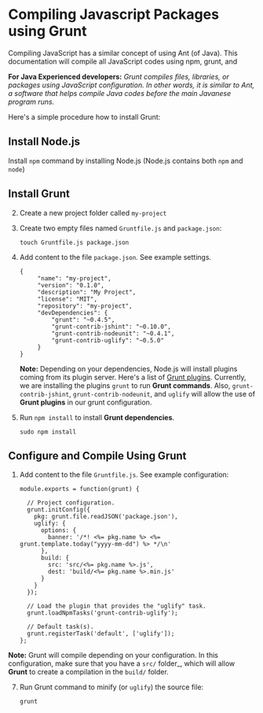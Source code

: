 # Compiling Javascript Packages using Grunt

Compiling JavaScript has a similar concept of using Ant (of Java). This documentation will compile all JavaScript codes using npm, grunt, and 

**For Java Experienced developers:** _Grunt compiles files, libraries, or packages  using JavaScript configuration. In other words, it is similar to Ant, a software that helps compile Java codes before the main Javanese program runs._

Here's a simple procedure how to install Grunt:

## Install Node.js
Install `npm` command by installing Node.js (Node.js contains both `npm` and `node`)


## Install Grunt

2. Create a new project folder called `my-project`
3. Create two empty files named `Gruntfile.js` and `package.json`:

	```
	touch Gruntfile.js package.json
	```
	
4. Add content to the file `package.json`. See example settings.
		
   ```
   {
        "name": "my-project",
        "version": "0.1.0",
        "description": "My Project",
        "license": "MIT",
        "repository": "my-project",
        "devDependencies": {
            "grunt": "~0.4.5",
            "grunt-contrib-jshint": "~0.10.0",
            "grunt-contrib-nodeunit": "~0.4.1",
            "grunt-contrib-uglify": "~0.5.0"
        }
   }
   ```
	**Note:** Depending on your dependencies, Node.js will install plugins coming from its plugin server. Here's a list of [Grunt plugins](http://gruntjs.com/plugins). Currently, we are installing the plugins `grunt` to run **Grunt commands**. Also, `grunt-contrib-jshint`, `grunt-contrib-nodeunit`, and `uglify` will allow the use of **Grunt plugins** in our grunt configuration.

5. Run `npm install` to install **Grunt dependencies**.

	```
	sudo npm install
	```

## Configure and Compile Using Grunt

1. Add content to the file `Gruntfile.js`. See example configuration:

	```
	module.exports = function(grunt) {
	
	  // Project configuration.
	  grunt.initConfig({
	    pkg: grunt.file.readJSON('package.json'),
	    uglify: {
	      options: {
	        banner: '/*! <%= pkg.name %> <%= grunt.template.today("yyyy-mm-dd") %> */\n'
	      },
	      build: {
	        src: 'src/<%= pkg.name %>.js',
	        dest: 'build/<%= pkg.name %>.min.js'
	      }
	    }
	  });
	
	  // Load the plugin that provides the "uglify" task.
	  grunt.loadNpmTasks('grunt-contrib-uglify');
	
	  // Default task(s).
	  grunt.registerTask('default', ['uglify']);
	};
	```
**Note:** Grunt will compile depending on your configuration. In this configuration, make sure that you have a `src/` folder_, which will allow **Grunt** to create a compilation in the `build/` folder.

7. Run Grunt command to minify (or `uglify`) the source file:

	```
	grunt
	```
	
 